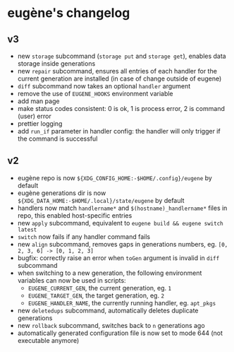 # eugène's changelog

## v3

- new `storage` subcommand (`storage put` and `storage get`), enables data storage inside generations
- new `repair` subcommand, ensures all entries of each handler for the current generation are installed (in case of change outside of eugene)
- `diff` subcommand now takes an optional `handler` argument
- remove the use of `EUGENE_HOOKS` environment variable
- add man page
- make status codes consistent: 0 is ok, 1 is process error, 2 is command (user) error
- prettier logging
- add `run_if` parameter in handler config: the handler will only trigger if the command is successful

## v2

- eugène repo is now `${XDG_CONFIG_HOME:-$HOME/.config}/eugene` by default
- eugène generations dir is now `${XDG_DATA_HOME:-$HOME/.local}/state/eugene` by default
- handlers now match `handlername*` and `$(hostname)_handlername*` files in repo, this enabled host-specific entries
- new `apply` subcommand, equivalent to `eugene build && eugene switch latest`
- `switch` now fails if any handler command fails
- new `align` subcommand, removes gaps in generations numbers, eg. `[0, 2, 3, 6] -> [0, 1, 2, 3]`
- bugfix: correctly raise an error when `toGen` argument is invalid in `diff` subcommand
- when switching to a new generation, the following environment variables can now be used in scripts:
   - `EUGENE_CURRENT_GEN`, the current generation, eg. `1`
   - `EUGENE_TARGET_GEN`, the target generation, eg. `2`
   - `EUGENE_HANDLER_NAME`, the currently running handler, eg. `apt_pkgs`
- new `deletedups` subcommand, automatically deletes duplicate generations
- new `rollback` subcommand, switches back to `n` generations ago
- automatically generated configuration file is now set to mode 644 (not executable anymore)
